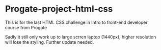 # Progate-project-html-css
This is for the last HTML CSS challenge in Intro to front-end developer course from Progate

Sadly it still only work up to large scrren laptop (1440px), higher resolution will lose the styling. Further update needed.
